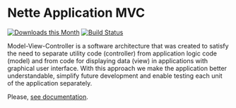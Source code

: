 Nette Application MVC
=====================

[![Downloads this Month](https://img.shields.io/packagist/dm/nette/application.svg)](https://packagist.org/packages/nette/application)
[![Build Status](https://travis-ci.org/nette/application.svg?branch=v2.3)](https://travis-ci.org/nette/application)

Model-View-Controller is a software architecture that was created to satisfy the need to separate utility code (controller) from application logic code (model) and from code for displaying data (view) in applications with graphical user interface. With this approach we make the application better understandable, simplify future development and enable testing each unit of the application separately.

Please, [see documentation](http://doc.nette.org/en/presenters).

